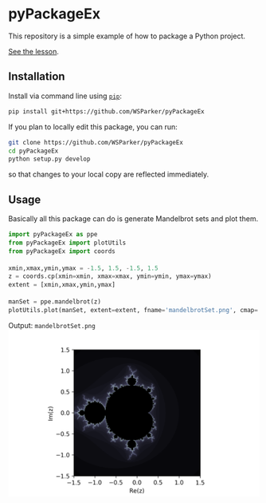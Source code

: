 # pyPackageEx
This repository is a simple example of how to package a Python project.

[See the lesson](lib/PackagingAPythonProject.md).

## Installation

Install via command line using [`pip`](https://pip.pypa.io/en/stable/installing/):
```Bash
pip install git+https://github.com/WSParker/pyPackageEx
```
If you plan to locally edit this package, you can run:
```Bash
git clone https://github.com/WSParker/pyPackageEx
cd pyPackageEx
python setup.py develop
```
so that changes to your local copy are reflected immediately.

## Usage
Basically all this package can do is generate Mandelbrot sets and plot them.
```Python
import pyPackageEx as ppe
from pyPackageEx import plotUtils
from pyPackageEx import coords

xmin,xmax,ymin,ymax = -1.5, 1.5, -1.5, 1.5
z = coords.cp(xmin=xmin, xmax=xmax, ymin=ymin, ymax=ymax)
extent = [xmin,xmax,ymin,ymax]

manSet = ppe.mandelbrot(z)
plotUtils.plot(manSet, extent=extent, fname='mandelbrotSet.png', cmap='bone')
```
Output: `mandelbrotSet.png`
!["Mandelbrot Set"](lib/mandelbrotSet.png)
